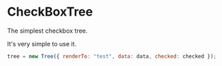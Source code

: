 CheckBoxTree
============

The simplest checkbox tree.

It's very simple to use it.

```javascript
tree = new Tree({ renderTo: "test", data: data, checked: checked });
```


